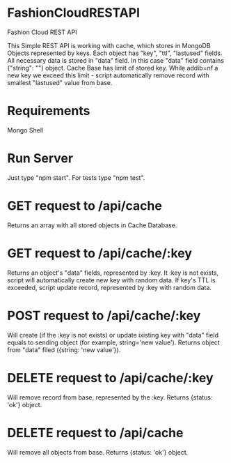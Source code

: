 # FashionCloudRESTAPI
Fashion Cloud REST API

This Simple REST API is working with cache, which stores in MongoDB Objects represented by keys. Each object has "key", "ttl", "lastused" fields. All necessary data is stored in "data" field. In this case "data" field contains {"string": "<random string>"} object.
Cache Base has limit of stored key. While addib=nf a new key we exceed this limit - script automatically remove record with smallest "lastused" value from base.

# Requirements
Mongo Shell

# Run Server
Just type "npm start". For tests type "npm test".

# GET request to /api/cache
Returns an array with all stored objects in Cache Database.

# GET request to /api/cache/:key
Returns an object's "data" fields, represented by :key. It :key is not exists, script will automatically create new key with random data. If key's TTL is exceeded, script update record, represented by :key with random data.

# POST request to /api/cache/:key
Will create (if the :key is not exists) or update ixisting key with "data" field equals to sending object (for example, string='new value'). Returns object from "data" filed ({string: 'new value'}).

# DELETE request to /api/cache/:key
Will remove record from base, represented by the :key. Returns {status: 'ok'} object.

# DELETE request to /api/cache
Will remove all objects from base. Returns {status: 'ok'} object.
